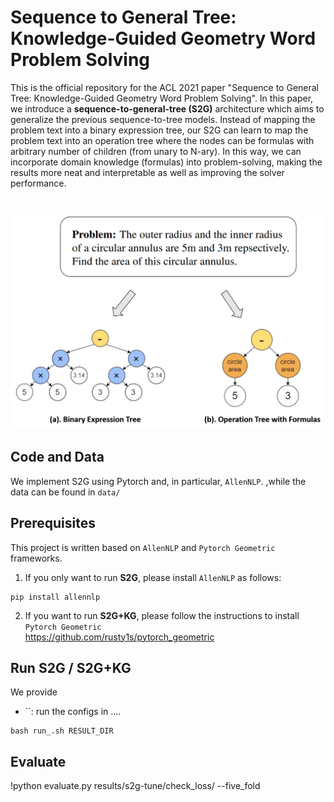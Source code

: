 # Sequence to General Tree: Knowledge-Guided Geometry Word Problem Solving

This is the official repository for the ACL 2021 paper "Sequence to General Tree: Knowledge-Guided Geometry Word Problem Solving". In this paper, we introduce a **sequence-to-general-tree (S2G)** architecture which aims to generalize the previous sequence-to-tree models. Instead of mapping the problem text into a binary expression tree, our S2G can learn to map the problem text into an operation tree where the nodes can be formulas with arbitrary number of children (from unary to N-ary). In this way, we can incorporate domain knowledge (formulas) into problem-solving, making the results more neat and interpretable as well as improving the solver performance.

<br>
<p align="center">
  <img src="./imgs/figure1.png" width="550">
</p>


## Code and Data

We implement S2G using Pytorch and, in particular, `AllenNLP`. ,while the data can be found in `data/`


## Prerequisites

This project is written based on `AllenNLP` and `Pytorch Geometric` frameworks.

1. If you only want to run **S2G**, please install `AllenNLP` as follows:

```
pip install allennlp
```

2. If you want to run **S2G+KG**, please follow the instructions to install `Pytorch Geometric`  
https://github.com/rusty1s/pytorch_geometric



## Run S2G / S2G+KG

We provide

+ ``: run the configs in ....

```
bash run_.sh RESULT_DIR
```




## Evaluate

!python evaluate.py results/s2g-tune/check_loss/ --five_fold


